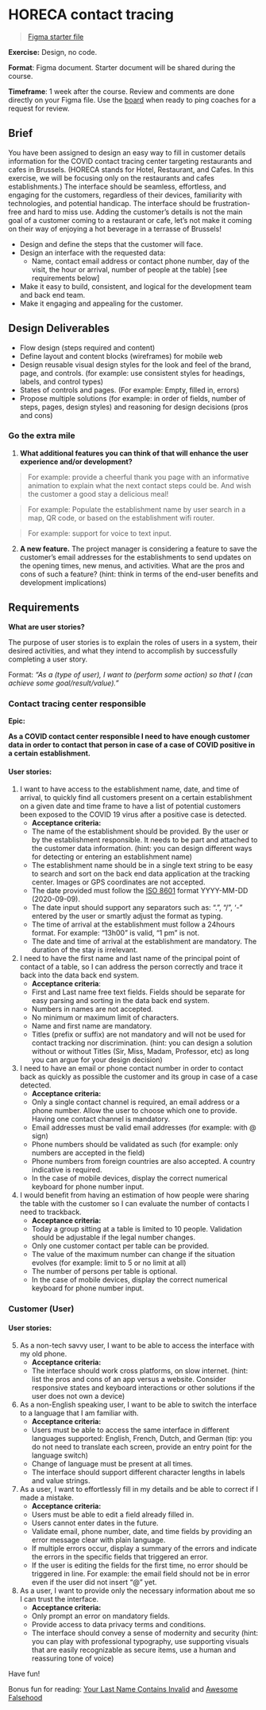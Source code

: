 # HORECA contact tracing

> [Figma starter file](https://www.figma.com/file/FRdfx12LjrsqMYfKcRm7Bu/Class-2020?node-id=3%3A3)

**Exercise:** Design, no code.

**Format**: Figma document. Starter document will be shared during the course.

**Timeframe**: 1 week after the course. Review and comments are done directly on your Figma file. Use the [board](https://github.com/HackYourFutureBelgium/class-11-12/projects/3) when ready to ping coaches for a request for review.

## Brief

You have been assigned to design an easy way to fill in customer details information for the COVID contact tracing center targeting restaurants and cafes in Brussels. (HORECA stands for Hotel, Restaurant, and Cafes. In this exercise, we will be focusing only on the restaurants and cafes establishments.) The interface should be seamless, effortless, and engaging for the customers, regardless of their devices, familiarity with technologies, and potential handicap. The interface should be frustration-free and hard to miss use. Adding the customer’s details is not the main goal of a customer coming to a restaurant or cafe, let’s not make it coming on their way of enjoying a hot beverage in a terrasse of Brussels!

- Design and define the steps that the customer will face.
- Design an interface with the requested data:
    - Name, contact email address or contact phone number, day of the visit, the hour or arrival, number of people at the table) [see requirements below]
- Make it easy to build, consistent, and logical for the development team and back end team.
- Make it engaging and appealing for the customer.

## Design Deliverables

- Flow design (steps required and content)
- Define layout and content blocks (wireframes) for mobile web
- Design reusable visual design styles for the look and feel of the brand, page, and controls. (for example: use consistent styles for headings, labels, and control types)
- States of controls and pages. (For example: Empty, filled in, errors)
- Propose multiple solutions (for example: in order of fields, number of steps, pages, design styles) and reasoning for design decisions (pros and cons)

### Go the extra mile

1. **What additional features you can think of that will enhance the user experience and/or development?**

> For example: provide a cheerful thank you page with an informative animation to explain what the next contact steps could be. And wish the customer a good stay a delicious meal!

> For example: Populate the establishment name by user search in a map, QR code, or based on the establishment wifi router.

> For example: support for voice to text input.

2. **A new feature.** The project manager is considering a feature to save the customer’s email addresses for the establishments to send updates on the opening times, new menus, and activities. What are the pros and cons of such a feature? (hint: think in terms of the end-user benefits and development implications)

## Requirements

**What are user stories?**

The purpose of user stories is to explain the roles of users in a system, their desired activities, and what they intend to accomplish by successfully completing a user story.

Format: _“As a (type of user), I want to (perform some action) so that I (can achieve some goal/result/value).”_

### Contact tracing center responsible

**Epic:**

**As a COVID contact center responsible I need to have enough customer data in order to contact that person in case of a case of COVID positive in a certain establishment.**

#### User stories:

1. I want to have access to the establishment name, date, and time of arrival, to quickly find all customers present on a certain establishment on a given date and time frame to have a list of potential customers been exposed to the COVID 19 virus after a positive case is detected.
    - **Acceptance criteria:**
    - The name of the establishment should be provided. By the user or by the establishment responsible. It needs to be part and attached to the customer data information. (hint: you can design different ways for detecting or entering an establishment name)
    - The establishment name should be in a single text string to be easy to search and sort on the back end data application at the tracking center. Images or GPS coordinates are not accepted.
    - The date provided must follow the [ISO 8601](https://en.wikipedia.org/wiki/ISO_8601) format YYYY-MM-DD (2020-09-09).
    - The date input should support any separators such as: “.”, “/”, ‘-” entered by the user or smartly adjust the format as typing.
    - The time of arrival at the establishment must follow a 24hours format. For example: “13h00” is valid, “1 pm” is not.
    - The date and time of arrival at the establishment are mandatory. The duration of the stay is irrelevant.
2. I need to have the first name and last name of the principal point of contact of a table, so I can address the person correctly and trace it back into the data back end system.
    - **Acceptance criteria**:
    - First and Last name free text fields. Fields should be separate for easy parsing and sorting in the data back end system.
    - Numbers in names are not accepted.
    - No minimum or maximum limit of characters.
    - Name and first name are mandatory.
    - Titles (prefix or suffix) are not mandatory and will not be used for contact tracking nor discrimination. (hint: you can design a solution without or without Titles (Sir, Miss, Madam, Professor, etc) as long you can argue for your design decision)
3. I need to have an email or phone contact number in order to contact back as quickly as possible the customer and its group in case of a case detected.
    - **Acceptance criteria:**
    - Only a single contact channel is required, an email address or a phone number. Allow the user to choose which one to provide. Having one contact channel is mandatory.
    - Email addresses must be valid email addresses (for example: with @ sign)
    - Phone numbers should be validated as such (for example: only numbers are accepted in the field)
    - Phone numbers from foreign countries are also accepted. A country indicative is required.
    - In the case of mobile devices, display the correct numerical keyboard for phone number input.
4. I would benefit from having an estimation of how people were sharing the table with the customer so I can evaluate the number of contacts I need to trackback.
    - **Acceptance criteria:**
    - Today a group sitting at a table is limited to 10 people. Validation should be adjustable if the legal number changes.
    - Only one customer contact per table can be provided.
    - The value of the maximum number can change if the situation evolves (for example: limit to 5 or no limit at all)
    - The number of persons per table is optional.
    - In the case of mobile devices, display the correct numerical keyboard for phone number input.

### Customer (User)

#### User stories:

5. As a non-tech savvy user, I want to be able to access the interface with my old phone.
    - **Acceptance criteria:**
    - The interface should work cross platforms, on slow internet. (hint: list the pros and cons of an app versus a website. Consider responsive states and keyboard interactions or other solutions if the user does not own a device)
6. As a non-English speaking user, I want to be able to switch the interface to a language that I am familiar with.
    - **Acceptance criteria:**
    - Users must be able to access the same interface in different languages supported: English, French, Dutch, and German (tip: you do not need to translate each screen, provide an entry point for the language switch)
    - Change of language must be present at all times.
    - The interface should support different character lengths in labels and value strings.
7. As a user, I want to effortlessly fill in my details and be able to correct if I made a mistake.
    - **Acceptance criteria:**
    - Users must be able to edit a field already filled in.
    - Users cannot enter dates in the future.
    - Validate email, phone number, date, and time fields by providing an error message clear with plain language.
    - If multiple errors occur, display a summary of the errors and indicate the errors in the specific fields that triggered an error.
    - If the user is editing the fields for the first time, no error should be triggered in line. For example: the email field should not be in error even if the user did not insert “@” yet.
8. As a user, I want to provide only the necessary information about me so I can trust the interface.
    - **Acceptance criteria:**
    - Only prompt an error on mandatory fields.
    - Provide access to data privacy terms and conditions.
    - The interface should convey a sense of modernity and security (hint: you can play with professional typography, use supporting visuals that are easily recognizable as secure items, use a human and reassuring tone of voice)



Have fun!


Bonus fun for reading: [Your Last Name Contains Invalid](https://blog.jgc.org/2010/06/your-last-name-contains-invalid.html) and [Awesome Falsehood](https://github.com/kdeldycke/awesome-falsehood)
